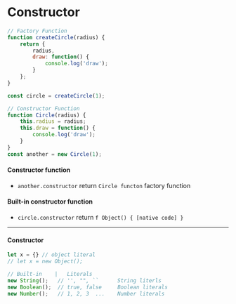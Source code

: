 # Constructor
```javascript
// Factory Function
function createCircle(radius) {
    return {
        radius,
        draw: function() {
            console.log('draw');
        }
    };
}

const circle = createCircle(1);

// Constructor Function
function Circle(radius) {
    this.radius = radius;
    this.draw = function() {
        console.log('draw');
    }
}
const another = new Circle(1);

```

#### Constructor function
- `another.constructor` return `Circle functon` factory function

#### Built-in constructor function
- `circle.constructor` return `f Object() { [native code] }` 

---

#### Constructor 
```javascript
let x = {} // object literal
// let x = new Object();

// Built-in    |   Literals 
new String();   // '', "", ``      String literls
new Boolean();  // true, false     Boolean literals
new Number();   // 1, 2, 3  ...    Number literals

```
